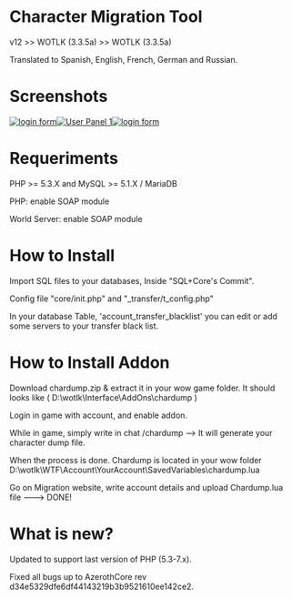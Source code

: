 Character Migration Tool
========

v12 >> WOTLK (3.3.5a) >> WOTLK (3.3.5a)

Translated to Spanish, English, French, German and Russian.

Screenshots
========
[![login form](https://raw.githubusercontent.com/masterking32/web-character-migration-tool/master/Screenshots/login.jpg)](https://raw.githubusercontent.com/masterking32/web-character-migration-tool/master/Screenshots/userpanel-1.jpg)[![User Panel 1](https://raw.githubusercontent.com/masterking32/web-character-migration-tool/master/Screenshots/userpanel-1.jpg)](https://raw.githubusercontent.com/masterking32/web-character-migration-tool/master/Screenshots/import-step1.jpg)[![login form](https://raw.githubusercontent.com/masterking32/web-character-migration-tool/master/Screenshots/import-step1.jpg)](https://raw.githubusercontent.com/masterking32/web-character-migration-tool/master/Screenshots/import-step1.jpg)


Requeriments
========
PHP >= 5.3.X and MySQL >= 5.1.X / MariaDB

PHP: enable SOAP module

World Server: enable SOAP module

How to Install
========

Import SQL files to your databases, Inside "SQL+Core's Commit".

Config file "core/init.php" and "_transfer/t_config.php"

In your database Table, 'account_transfer_blacklist' you can edit or add some servers to your transfer black list.

How to Install Addon
========

Download chardump.zip & extract it in your wow game folder. It should looks like ( D:\wotlk\Interface\AddOns\chardump )

Login in game with account, and enable addon.

While in game, simply write in chat /chardump   --> It will generate your character dump file.

When the process is done. Chardump is located in your wow folder D:\wotlk\WTF\Account\YourAccount\SavedVariables\chardump.lua

Go on Migration website, write account details and upload Chardump.lua file ---> DONE!

What is new?
========
Updated to support last version of PHP (5.3-7.x).

Fixed all bugs up to AzerothCore rev d34e5329dfe6df44143219b3b9521610ee142ce2.
